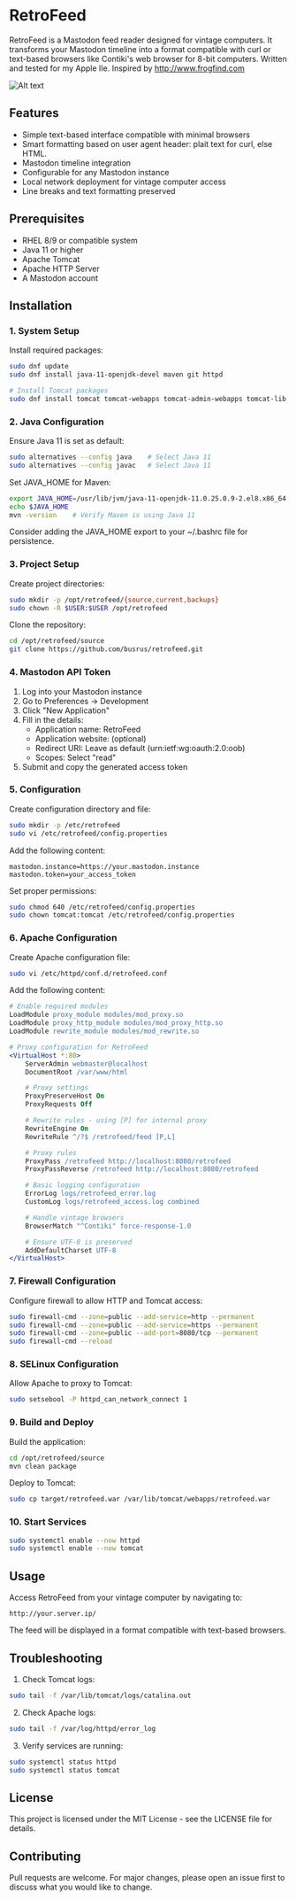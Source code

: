 # RetroFeed

RetroFeed is a Mastodon feed reader designed for vintage computers. It transforms your Mastodon timeline into a format compatible with curl or text-based browsers like Contiki's web browser for 8-bit computers. Written and tested for my Apple IIe. Inspired by http://www.frogfind.com 

![Alt text](retrofeed.jpg)

## Features

- Simple text-based interface compatible with minimal browsers
- Smart formatting based on user agent header: plait text for curl, else HTML.
- Mastodon timeline integration
- Configurable for any Mastodon instance
- Local network deployment for vintage computer access
- Line breaks and text formatting preserved

## Prerequisites

- RHEL 8/9 or compatible system
- Java 11 or higher
- Apache Tomcat
- Apache HTTP Server
- A Mastodon account

## Installation

### 1. System Setup

Install required packages:
```bash
sudo dnf update
sudo dnf install java-11-openjdk-devel maven git httpd

# Install Tomcat packages
sudo dnf install tomcat tomcat-webapps tomcat-admin-webapps tomcat-lib
```

### 2. Java Configuration

Ensure Java 11 is set as default:
```bash
sudo alternatives --config java    # Select Java 11
sudo alternatives --config javac   # Select Java 11
```

Set JAVA_HOME for Maven:
```bash
export JAVA_HOME=/usr/lib/jvm/java-11-openjdk-11.0.25.0.9-2.el8.x86_64 #Use your specific version
echo $JAVA_HOME
mvn -version    # Verify Maven is using Java 11
```

Consider adding the JAVA_HOME export to your ~/.bashrc file for persistence.

### 3. Project Setup

Create project directories:
```bash
sudo mkdir -p /opt/retrofeed/{source,current,backups}
sudo chown -R $USER:$USER /opt/retrofeed
```

Clone the repository:
```bash
cd /opt/retrofeed/source
git clone https://github.com/busrus/retrofeed.git
```

### 4. Mastodon API Token

1. Log into your Mastodon instance
2. Go to Preferences -> Development
3. Click "New Application"
4. Fill in the details:
   - Application name: RetroFeed
   - Application website: (optional)
   - Redirect URI: Leave as default (urn:ietf:wg:oauth:2.0:oob)
   - Scopes: Select "read"
5. Submit and copy the generated access token

### 5. Configuration

Create configuration directory and file:
```bash
sudo mkdir -p /etc/retrofeed
sudo vi /etc/retrofeed/config.properties
```

Add the following content:
```properties
mastodon.instance=https://your.mastodon.instance
mastodon.token=your_access_token
```

Set proper permissions:
```bash
sudo chmod 640 /etc/retrofeed/config.properties
sudo chown tomcat:tomcat /etc/retrofeed/config.properties
```

### 6. Apache Configuration

Create Apache configuration file:
```bash
sudo vi /etc/httpd/conf.d/retrofeed.conf
```

Add the following content:
```apache
# Enable required modules
LoadModule proxy_module modules/mod_proxy.so
LoadModule proxy_http_module modules/mod_proxy_http.so
LoadModule rewrite_module modules/mod_rewrite.so

# Proxy configuration for RetroFeed
<VirtualHost *:80>
    ServerAdmin webmaster@localhost
    DocumentRoot /var/www/html

    # Proxy settings
    ProxyPreserveHost On
    ProxyRequests Off

    # Rewrite rules - using [P] for internal proxy
    RewriteEngine On
    RewriteRule ^/?$ /retrofeed/feed [P,L]

    # Proxy rules
    ProxyPass /retrofeed http://localhost:8080/retrofeed
    ProxyPassReverse /retrofeed http://localhost:8080/retrofeed

    # Basic logging configuration
    ErrorLog logs/retrofeed_error.log
    CustomLog logs/retrofeed_access.log combined

    # Handle vintage browsers
    BrowserMatch "^Contiki" force-response-1.0

    # Ensure UTF-8 is preserved
    AddDefaultCharset UTF-8
</VirtualHost>
```

### 7. Firewall Configuration

Configure firewall to allow HTTP and Tomcat access:
```bash
sudo firewall-cmd --zone=public --add-service=http --permanent
sudo firewall-cmd --zone=public --add-service=https --permanent
sudo firewall-cmd --zone=public --add-port=8080/tcp --permanent
sudo firewall-cmd --reload
```

### 8. SELinux Configuration

Allow Apache to proxy to Tomcat:
```bash
sudo setsebool -P httpd_can_network_connect 1
```

### 9. Build and Deploy

Build the application:
```bash
cd /opt/retrofeed/source
mvn clean package
```

Deploy to Tomcat:
```bash
sudo cp target/retrofeed.war /var/lib/tomcat/webapps/retrofeed.war
```

### 10. Start Services

```bash
sudo systemctl enable --now httpd
sudo systemctl enable --now tomcat
```

## Usage

Access RetroFeed from your vintage computer by navigating to:
```
http://your.server.ip/
```

The feed will be displayed in a format compatible with text-based browsers.

## Troubleshooting

1. Check Tomcat logs:
```bash
sudo tail -f /var/lib/tomcat/logs/catalina.out
```

2. Check Apache logs:
```bash
sudo tail -f /var/log/httpd/error_log
```

3. Verify services are running:
```bash
sudo systemctl status httpd
sudo systemctl status tomcat
```

## License

This project is licensed under the MIT License - see the LICENSE file for details.

## Contributing

Pull requests are welcome. For major changes, please open an issue first to discuss what you would like to change.
